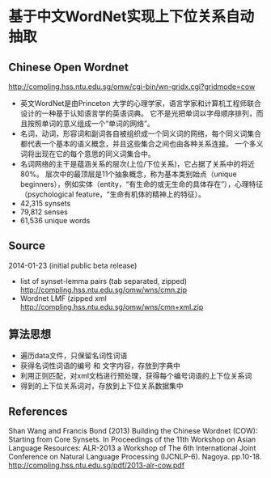 # 基于中文WordNet实现上下位关系自动抽取

## Chinese Open Wordnet 
http://compling.hss.ntu.edu.sg/omw/cgi-bin/wn-gridx.cgi?gridmode=cow
  * 英文WordNet是由Princeton 大学的心理学家，语言学家和计算机工程师联合设计的一种基于认知语言学的英语词典。
它不是光把单词以字母顺序排列，而且按照单词的意义组成一个“单词的网络”。
  * 名词，动词，形容词和副词各自被组织成一个同义词的网络，每个同义词集合都代表一个基本的语义概念，并且这些集合之间也由各种关系连接。
一个多义词将出现在它的每个意思的同义词集合中。
  * 名词网络的主干是蕴涵关系的层次(上位/下位关系)，它占据了关系中的将近80%。
层次中的最顶层是11个抽象概念，称为基本类别始点（unique beginners），例如实体（entity，“有生命的或无生命的具体存在”），心理特征（psychological feature，“生命有机体的精神上的特征）。
  * 42,315 synsets
  * 79,812 senses
  * 61,536 unique words
  
## Source 
  2014-01-23 (initial public beta release)
  * list of synset-lemma pairs (tab separated, zipped) http://compling.hss.ntu.edu.sg/omw/wns/cmn.zip
  * Wordnet LMF (zipped xml http://compling.hss.ntu.edu.sg/omw/wns/cmn+xml.zip

## 算法思想
  * 遍历data文件，只保留名词性词语   
  * 获得名词性词语的编号 和 文字内容，存放到字典中  
  * 利用正则匹配，对xml文档进行预处理，获得每个编号词语的上下位关系词 
  * 得到的上下位关系词对，存放到上下位关系数据集中

## References
Shan Wang and Francis Bond (2013)
      Building the Chinese Wordnet (COW): Starting from Core Synsets. In Proceedings of the 11th Workshop on Asian Language Resources: ALR-2013 a Workshop of The 6th International Joint Conference on Natural Language Processing (IJCNLP-6). Nagoya. pp.10-18.
      http://compling.hss.ntu.edu.sg/pdf/2013-alr-cow.pdf
      
      

